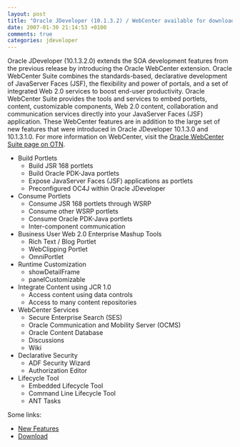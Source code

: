 ```yaml
---
layout: post
title: "Oracle JDeveloper (10.1.3.2) / WebCenter available for download"
date: 2007-01-30 21:14:53 +0100
comments: true
categories: jdeveloper
---
```

Oracle JDeveloper (10.1.3.2.0) extends the SOA development features from  the previous release by introducing the Oracle WebCenter extension.  Oracle WebCenter Suite combines the standards-based, declarative development of JavaServer Faces (JSF), the flexibility and power of portals, and a set of integrated Web 2.0 services to boost end-user productivity.   Oracle WebCenter Suite provides the tools and services to embed portlets, content, customizable components, Web 2.0 content,
collaboration and communication services directly into your JavaServer Faces (JSF) application.  These WebCenter features are in addition to the large set of new features that were introduced in Oracle JDeveloper 10.1.3.0 and 10.1.3.1.0.  For more information on WebCenter, visit the
[Oracle WebCenter Suite page on OTN](http://www.oracle.com/technology/products/webcenter/index.html).

* Build Portlets
    * Build JSR 168 portlets
    * Build Oracle PDK-Java portlets
    * Expose JavaServer Faces (JSF) applications as portlets
    * Preconfigured OC4J within Oracle JDeveloper
* Consume Portlets
    * Consume JSR 168 portlets through WSRP
    * Consume other WSRP portlets
    * Consume Oracle PDK-Java portlets
    * Inter-component communication
* Business User Web 2.0 Enterprise Mashup Tools
    * Rich Text / Blog Portlet
    * WebClipping Portlet
    * OmniPortlet
* Runtime Customization
    * showDetailFrame
    * panelCustomizable
* Integrate Content using JCR 1.0
    * Access content using data controls
    * Access to many content repositories
* WebCenter Services
    * Secure Enterprise Search (SES)
    * Oracle Communication and Mobility Server (OCMS)
    * Oracle Content Database
    * Discussions
    * Wiki
* Declarative Security
    * ADF Security Wizard
    * Authorization Editor
* Lifecycle Tool
    * Embedded Lifecycle Tool
    * Command Line Lifecycle Tool
    * ANT Tasks

Some links:

* [New Features](http://www.oracle.com/technology/software/products/jdev/htdocs/soft10132.html)
* [Download](http://www.oracle.com/technology/software/products/jdev/htdocs/soft10132.html)
